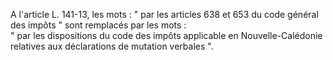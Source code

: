   
A l'article L. 141-13, les mots : " par les articles 638 et 653 du code général des impôts " sont remplacés par les mots :   
" par les dispositions du code des impôts applicable en Nouvelle-Calédonie relatives aux déclarations de mutation verbales ".  

